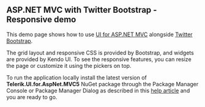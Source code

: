 ## ASP.NET MVC with Twitter Bootstrap - Responsive demo

This demo page shows how to use [UI for ASP.NET MVC](http://www.telerik.com/aspnet-mvc) alongside [Twitter Bootstrap](http://getbootstrap.com/).

The grid layout and responsive CSS is provided by Bootstrap, and widgets are provided by Kendo UI. To see the responsive features, you can resize the page or customize it using the pickers on top.

To run the application locally install the latest version of **Telerik.UI.for.AspNet.MVC5** NuGet package through the Package Manager Console or Package Manager Dialog as described in this [help article](http://docs.telerik.com/aspnet-mvc/getting-started/nuget-install#install-nuget-packages) and you are ready to go.

